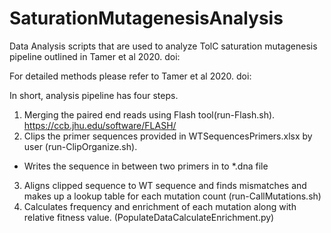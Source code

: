 # SaturationMutagenesisAnalysis
Data Analysis scripts that are used to analyze TolC saturation mutagenesis pipeline outlined in Tamer et al 2020. doi: 

For detailed methods please refer to  Tamer et al 2020. doi: 

In short, analysis pipeline has four steps.

1. Merging the paired end reads using Flash tool(run-Flash.sh). https://ccb.jhu.edu/software/FLASH/
2. Clips the primer sequences provided in WTSequencesPrimers.xlsx by user (run-ClipOrganize.sh).
- Writes the sequence in between two primers in to \*.dna file
3. Aligns clipped sequence to WT sequence and finds mismatches and makes up a lookup table for each mutation count (run-CallMutations.sh)
4. Calculates frequency and enrichment of each mutation along with relative fitness value. (PopulateDataCalculateEnrichment.py)

